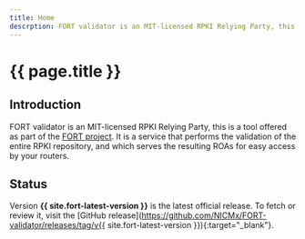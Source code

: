 ```yaml
---
title: Home
descrption: FORT validator is an MIT-licensed RPKI Relying Party, this is a tool offered as part of the FORT project. It is a service that performs the validation of the entire RPKI repository, and which serves the resulting ROAs for easy access by your routers.
---
```


# {{ page.title }}

## Introduction

FORT validator is an MIT-licensed RPKI Relying Party, this is a tool offered as part of the [FORT project](https://www.fortproject.net/). It is a service that performs the validation of the entire RPKI repository, and which serves the resulting ROAs for easy access by your routers.

## Status

Version **{{ site.fort-latest-version }}** is the latest official release. To fetch or review it, visit the [GitHub release](https://github.com/NICMx/FORT-validator/releases/tag/v{{ site.fort-latest-version }}){:target="_blank"}.